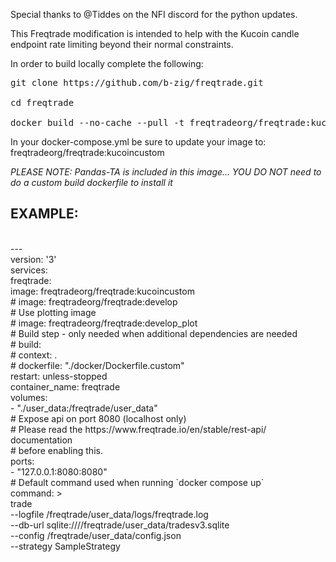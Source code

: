 Special thanks to @Tiddes on the NFI discord for the python updates. 

This Freqtrade modification is intended to help with the Kucoin candle endpoint rate limiting beyond their normal constraints. 

In order to build locally complete the following: 
<pre>
git clone https://github.com/b-zig/freqtrade.git<br>
cd freqtrade<br>
docker build --no-cache --pull -t freqtradeorg/freqtrade:kucoincustom .
</pre>

In your docker-compose.yml be sure to update your image to: freqtradeorg/freqtrade:kucoincustom

<i> PLEASE NOTE: Pandas-TA is included in this image... YOU DO NOT need to do a custom build dockerfile to install it</i>

<h2>EXAMPLE:</h2>
<br>
---<br>
version: '3'<br>
services:<br>
  freqtrade:<br>
    image: freqtradeorg/freqtrade:kucoincustom<br>
    # image: freqtradeorg/freqtrade:develop<br>
    # Use plotting image<br>
    # image: freqtradeorg/freqtrade:develop_plot<br>
    # Build step - only needed when additional dependencies are needed<br>
    # build:<br>
    #   context: .<br>
    #   dockerfile: "./docker/Dockerfile.custom"<br>
    restart: unless-stopped<br>
    container_name: freqtrade<br>
    volumes:<br>
      - "./user_data:/freqtrade/user_data"<br>
    # Expose api on port 8080 (localhost only)<br>
    # Please read the https://www.freqtrade.io/en/stable/rest-api/ documentation<br>
    # before enabling this.<br>
    ports:<br>
      - "127.0.0.1:8080:8080"<br>
    # Default command used when running `docker compose up`<br>
    command: ><br>
      trade<br>
      --logfile /freqtrade/user_data/logs/freqtrade.log<br>
      --db-url sqlite:////freqtrade/user_data/tradesv3.sqlite<br>
      --config /freqtrade/user_data/config.json<br>
      --strategy SampleStrategy<br>
